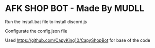 # AFK SHOP BOT - Made By MUDLL

Run the install.bat file to install discord.js

Configurate the config.json file

Used https://github.com/CapyKing10/CapyShopBot for base of the code